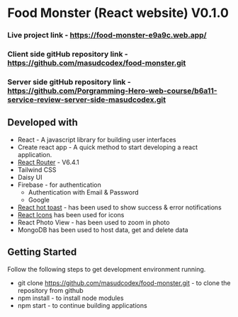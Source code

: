 # Food Monster (React website) V0.1.0

### Live project link - https://food-monster-e9a9c.web.app/
### Client side gitHub repository link - https://github.com/masudcodex/food-monster.git
### Server side gitHub repository link - https://github.com/Porgramming-Hero-web-course/b6a11-service-review-server-side-masudcodex.git

## Developed with
  - React - A javascript library for building user interfaces
  - Create react app - A quick method to start developing a react application.
  - [React Router](https://reactrouter.com/) - V6.4.1
  - Tailwind CSS
  - Daisy UI 
  - Firebase - for authentication
     - Authentication with Email & Password
     - Google
  - [React hot toast](https://react-hot-toast.com/) - has been used to show success & error notifications
  - [React Icons](https://react-icons.github.io/react-icons/) has been used for icons
  - React Photo View - has been used to zoom in photo
  - MongoDB has been used to host data, get and delete data


## Getting Started
  
Follow the following steps to get development environment running.

  - git clone https://github.com/masudcodex/food-monster.git - to clone the repository from github
  - npm install - to install node modules
  - npm start - to continue building applications
